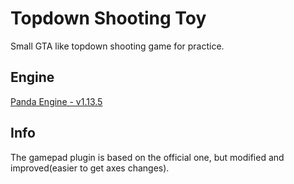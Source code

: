 # Topdown Shooting Toy

Small GTA like topdown shooting game for practice.

## Engine

[Panda Engine - v1.13.5](https://github.com/pixelpicosean/panda.js)

## Info

The gamepad plugin is based on the official one, but
modified and improved(easier to get axes changes).
